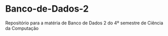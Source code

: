 # Banco-de-Dados-2
 Repositório para a matéria de Banco de Dados 2 do 4º semestre de Ciência da Computação
